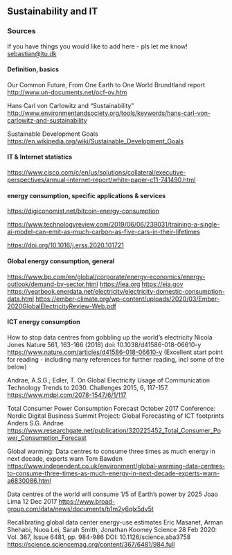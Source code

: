 ## Sustainability and IT
### Sources

If you have things you would like to add here - pls let me know! sebastian@itu.dk

#### Definition, basics

Our Common Future, From One Earth to One World
Brundtland report
http://www.un-documents.net/ocf-ov.htm

Hans Carl von Carlowitz and “Sustainability”
http://www.environmentandsociety.org/tools/keywords/hans-carl-von-carlowitz-and-sustainability

Sustainable Development Goals
https://en.wikipedia.org/wiki/Sustainable_Development_Goals

#### IT & Internet statistics

https://www.cisco.com/c/en/us/solutions/collateral/executive-perspectives/annual-internet-report/white-paper-c11-741490.html 

#### energy consumption, specific applications & services

https://digiconomist.net/bitcoin-energy-consumption

https://www.technologyreview.com/2019/06/06/239031/training-a-single-ai-model-can-emit-as-much-carbon-as-five-cars-in-their-lifetimes

https://doi.org/10.1016/j.erss.2020.101721

####  Global energy consumption, general

https://www.bp.com/en/global/corporate/energy-economics/energy-outlook/demand-by-sector.html
https://iea.org
https://eia.gov
https://yearbook.enerdata.net/electricity/electricity-domestic-consumption-data.html
https://ember-climate.org/wp-content/uploads/2020/03/Ember-2020GlobalElectricityReview-Web.pdf 


#### ICT energy consumption

How to stop data centres from gobbling up the world’s electricity
Nicola Jones
Nature 561, 163-166 (2018)
doi: 10.1038/d41586-018-06610-y
https://www.nature.com/articles/d41586-018-06610-y
(Excellent start point for reading - including many references for further reading, incl some of the below)

Andrae, A.S.G.; Edler, T. 
On Global Electricity Usage of Communication Technology
Trends to 2030. 
Challenges 2015, 6, 117-157. 
https://www.mdpi.com/2078-1547/6/1/117

Total Consumer Power Consumption Forecast
October 2017
Conference: Nordic Digital Business Summit
Project: Global Forecasting of ICT footprints
Anders S.G. Andrae
https://www.researchgate.net/publication/320225452_Total_Consumer_Power_Consumption_Forecast

Global warming: Data centres to consume three times as much energy in next decade, experts warn
Tom Bawden
https://www.independent.co.uk/environment/global-warming-data-centres-to-consume-three-times-as-much-energy-in-next-decade-experts-warn-a6830086.html

Data centres of the world will consume 1/5 of Earth’s power by 2025
Joao Lima
12 Dec 2017
https://www.broad-group.com/data/news/documents/b1m2y6qlx5dv5t


Recalibrating global data center energy-use estimates
Eric Masanet, Arman Shehabi, Nuoa Lei, Sarah Smith, Jonathan Koomey
Science  28 Feb 2020:
Vol. 367, Issue 6481, pp. 984-986
DOI: 10.1126/science.aba3758 
https://science.sciencemag.org/content/367/6481/984.full

